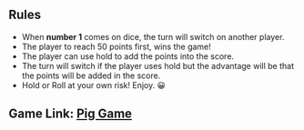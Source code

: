 ## Rules

- When **number 1** comes on dice, the turn will switch on another player.
- The player to reach 50 points first, wins the game!
- The player can use hold to add the points into the score.
- The turn will switch if the player uses hold but the advantage will be that the points will be added in the score.
- Hold or Roll at your own risk! Enjoy. 😀

## Game Link: [Pig Game](https://pig-game-self.vercel.app/)
